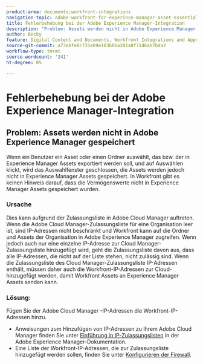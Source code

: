 ```yaml
---
product-area: documents;workfront-integrations
navigation-topic: adobe-workfront-for-experince-manager-asset-essentials
title: Fehlerbehebung bei der Adobe Experience Manager-Integration
description: "Problem: Assets werden nicht in Adobe Experience Manager gespeichert"
author: Becky
feature: Digital Content and Documents, Workfront Integrations and Apps
source-git-commit: a73ebfe8c735eb9e103b01a201a8f71d6ab7bda2
workflow-type: tm+mt
source-wordcount: '241'
ht-degree: 0%

---
```


# Fehlerbehebung bei der Adobe Experience Manager-Integration

## Problem: Assets werden nicht in Adobe Experience Manager gespeichert

Wenn ein Benutzer ein Asset oder einen Ordner auswählt, das bzw. der in Experience Manager Assets exportiert werden soll, und auf Auswählen klickt, wird das Auswahlfenster geschlossen, die Assets werden jedoch nicht in Experience Manager Assets gespeichert. In Workfront gibt es keinen Hinweis darauf, dass die Vermögenswerte nicht in Experience Manager Assets gespeichert wurden.

### Ursache

Dies kann aufgrund der Zulassungsliste in Adobe Cloud Manager auftreten. Wenn die Adobe Cloud Manager-Zulassungsliste für eine Organisation leer ist, sind IP-Adressen nicht beschränkt und Workfront kann auf die Ordner und Assets der Organisation in Adobe Experience Manager zugreifen. Wenn jedoch auch nur eine einzelne IP-Adresse zur Cloud Manager-Zulassungsliste hinzugefügt wird, geht die Zulassungsliste davon aus, dass alle IP-Adressen, die nicht auf der Liste stehen, nicht zulässig sind. Wenn die Zulassungsliste des Cloud Manager-Zulassungsliste IP-Adressen enthält, müssen daher auch die Workfront-IP-Adressen zur Cloud- hinzugefügt werden, damit Workfront Assets an Experience Manager Assets senden kann.

### Lösung:

Fügen Sie der Adobe Cloud Manager -IP-Adressen die Workfront-IP-Adressen hinzu.

* Anweisungen zum Hinzufügen von IP-Adressen zu Ihrem Adobe Cloud Manager finden Sie unter [Einführung in IP-Zulassungslisten](https://experienceleague.adobe.com/docs/experience-manager-cloud-service/content/implementing/using-cloud-manager/ip-allow-lists/introduction.html?lang=en) in der Adobe Experience Manager-Dokumentation.
* Eine Liste der Workfront-IP-Adressen, die zur Zulassungsliste hinzugefügt werden sollen, finden Sie unter [Konfigurieren der Firewall](/help/quicksilver/administration-and-setup/get-started-wf-administration/configure-your-firewall.md).


